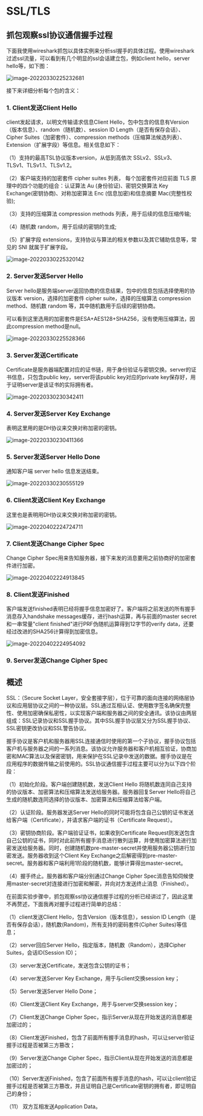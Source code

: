# SSL/TLS

## **抓包观察ssl协议通信握手过程**

下面我使用wireshark抓包以具体实例来分析ssl握手的具体过程。使用wireshark过滤ssl流量，可以看到有几个明显的ssl会话建立包，例如client hello，server hello等，如下图：

![image-20220330225232681](https://gitee.com/bright_xu/blog-image/raw/master/202203302252821.png)

接下来详细分析每个包的含义：

### 1. Client发送Client Hello

client发起请求，以明文传输请求信息Client Hello，包中包含的信息有Version（版本信息）、random（随机数）、session ID Length（是否有保存会话）、Cipher Suites（加密套件）、compression methods（压缩算法候选列表）、Extension（扩展字段）等信息。相关信息如下：

（1）支持的最高TSL协议版本version，从低到高依次 SSLv2、SSLv3、 TLSv1、TLSv1.1、TLSv1.2。

（2）客户端支持的加密套件 cipher suites 列表， 每个加密套件对应前面 TLS 原理中的四个功能的组合：认证算法 Au (身份验证)、密钥交换算法 Key Exchange(密钥协商)、对称加密算法 Enc (信息加密)和信息摘要 Mac(完整性校验);

（3）支持的压缩算法 compression methods 列表，用于后续的信息压缩传输;

（4）随机数 random，用于后续的密钥的生成;

（5）扩展字段 extensions，支持协议与算法的相关参数以及其它辅助信息等，常见的 SNI 就属于扩展字段。

![image-20220330225320142](https://gitee.com/bright_xu/blog-image/raw/master/202203302253194.png)

### 2. Server发送Server Hello

Server hello是服务端server返回协商的信息结果，包中的信息包括选择使用的协议版本 version，选择的加密套件 cipher suite，选择的压缩算法 compression method、随机数 random 等，其中随机数用于后续的密钥协商。

可以看到这里选用的加密套件是ESA+AES128+SHA256，没有使用压缩算法，因此compression method是null。

![image-20220330225528366](https://gitee.com/bright_xu/blog-image/raw/master/202203302255423.png)

### 3. Server发送Certificate

Certificate是服务器端配置对应的证书链，用于身份验证与密钥交换。server的证书信息，只包含public key，server将该public key对应的private key保存好，用于证明server是该证书的实际拥有者。

![image-20220330230342411](https://gitee.com/bright_xu/blog-image/raw/master/202203302303453.png)

### 4. Server发送Server Key Exchange

表明这里用的是DH协议来交换对称加密的密钥。

![image-20220330230411366](https://gitee.com/bright_xu/blog-image/raw/master/202203302304404.png)

### 5. Server发送Server Hello Done

通知客户端 server hello 信息发送结束。

![image-20220330230555129](https://gitee.com/bright_xu/blog-image/raw/master/202203302305185.png)

### 6. Client发送Client Key Exchange

这里也是表明用DH协议来交换对称加密的密钥。

![image-20220402224724711](https://gitee.com/bright_xu/blog-image/raw/master/202204022247853.png)

### 7. Client发送Change Cipher Spec

Change Cipher Spec用来告知服务器，接下来发的消息要用之前协商好的加密套件进行加密。

![image-20220402224913845](https://gitee.com/bright_xu/blog-image/raw/master/202204022249923.png)

### 8. Client发送Finished

客户端发送finished表明已经将握手信息加密好了。客户端将之前发送的所有握手消息存入handshake messages缓存，进行hash运算，再与前面的master secret和一串常量"client finished"进行PRF伪随机运算得到12字节的verify data，还要经过改进的SHA256计算得到加密信息。

![image-20220402224954092](https://gitee.com/bright_xu/blog-image/raw/master/202204022249180.png)

### 9. Server发送Change Cipher Spec



## 概述

SSL：（Secure Socket Layer，安全套接字层），位于可靠的面向连接的网络层协议和应用层协议之间的一种协议层。SSL通过互相认证、使用数字签名确保完整性、使用加密确保私密性，以实现客户端和服务器之间的安全通讯。该协议由两层组成：SSL记录协议和SSL握手协议。其中SSL握手协议层又分为SSL握手协议、SSL密钥更改协议和SSL警告协议。

握手协议是客户机和服务器用SSL连接通信时使用的第一个子协议，握手协议包括客户机与服务器之间的一系列消息。该协议允许服务器和客户机相互验证，协商加密和MAC算法以及保密密钥，用来保护在SSL记录中发送的数据。握手协议是在应用程序的数据传输之前使用的。SSL协议通信握手过程主要可以分为以下四个阶段：

（1）初始化阶段。客户端创建随机数，发送Client Hello 将随机数连同自己支持的协议版本、加密算法和压缩算法发送给服务器。服务器回复Server Hello将自己生成的随机数连同选择的协议版本、加密算法和压缩算法给客户端。

（2）认证阶段。服务器发送Server Hello的同时可能将包含自己公钥的证书发送给客户端（Certificate），并请求客户端的证书（Certificate Request）。

（3）密钥协商阶段。客户端验证证书，如果收到Certificate Request则发送包含自己公钥的证书，同时对此前所有握手消息进行散列运算，并使用加密算法进行加密发送给服务器。同时，创建随机数pre-master-secret并使用服务器公钥进行加密发送。服务器收到这个Client Key Exchange之后解密得到pre-master-secret。服务器和客户端利用1阶段的随机数，能够计算得出master-secret。

（4）握手终止。服务器和客户端分别通过Change Cipher Spec消息告知伺候使用master-secret对连接进行加密和解密，并向对方发送终止消息（Finished）。

 

  在前面实验步骤中，抓包观察ssl协议通信握手过程的分析已经讲过了，因此这里不再赘述，下面我再对握手过程进行简单的总结：

（1）client发送Client Hello，包含Version（版本信息），session ID Length（是否有保存会话），随机数(Random)，所有支持的密码套件(Cipher Suites)等信息；

（2）server回应Server Hello，指定版本，随机数（Random），选择Cipher Suites，会话ID(Session ID)；

（3）server发送Certificate，发送包含公钥的证书；

（4）server发送Server Key Exchange，用于与client交换session key；

（5）Server发送Server Hello Done；

（6）Client发送Client Key Exchange，用于与server交换session key；

（7）Client发送Change Cipher Spec，指示Server从现在开始发送的消息都是加密过的；

（8）Client发送Finished，包含了前面所有握手消息的hash，可以让server验证握手过程是否被第三方篡改；

（9）Server发送Change Cipher Spec，指示Client从现在开始发送的消息都是加密过的；

（10）Server发送Finished，包含了前面所有握手消息的hash，可以让client验证握手过程是否被第三方篡改，并且证明自己是Certificate密钥的拥有者，即证明自己的身份；

（11） 双方互相发送Application Data。
